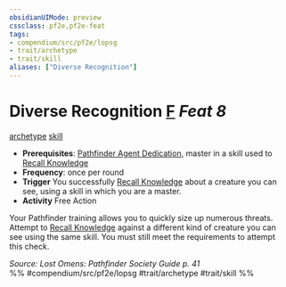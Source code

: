 ```yaml
---
obsidianUIMode: preview
cssclass: pf2e,pf2e-feat
tags:
- compendium/src/pf2e/lopsg
- trait/archetype
- trait/skill
aliases: ["Diverse Recognition"]
---
```

# Diverse Recognition  [F](../../rules/core-rulebook/chapter-9-playing-the-game.md#Actions "Free Action") *Feat 8*  
[archetype](../../rules/traits/archetype.md)  [skill](../../rules/traits/skill.md)  

- **Prerequisites**: [Pathfinder Agent Dedication](pathfinder-agent-dedication-lowg.md), master in a skill used to [Recall Knowledge](../../rules/actions/recall-knowledge.md)
- **Frequency**: once per round
- **Trigger** You successfully [Recall Knowledge](../../rules/actions/recall-knowledge.md) about a creature you can see, using a skill in which you are a master.
- **Activity** Free Action

Your Pathfinder training allows you to quickly size up numerous threats. Attempt to [Recall Knowledge](../../rules/actions/recall-knowledge.md) against a different kind of creature you can see using the same skill. You must still meet the requirements to attempt this check.

*Source: Lost Omens: Pathfinder Society Guide p. 41*  
%% #compendium/src/pf2e/lopsg #trait/archetype #trait/skill %%